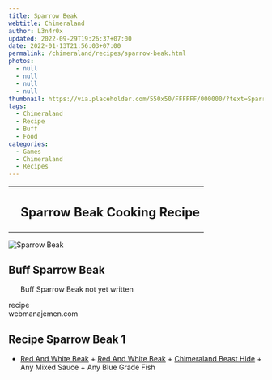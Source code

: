 ```yaml
---
title: Sparrow Beak
webtitle: Chimeraland
author: L3n4r0x
updated: 2022-09-29T19:26:37+07:00
date: 2022-01-13T21:56:03+07:00
permalink: /chimeraland/recipes/sparrow-beak.html
photos:
  - null
  - null
  - null
  - null
thumbnail: https://via.placeholder.com/550x50/FFFFFF/000000/?text=Sparrow Beak
tags:
  - Chimeraland
  - Recipe
  - Buff
  - Food
categories:
  - Games
  - Chimeraland
  - Recipes
---
```


<section id="bootstrap-wrapper"><link rel="stylesheet" href="https://cdn.statically.io/gh/dimaslanjaka/Web-Manajemen/40ac3225/css/bootstrap-4.5-wrapper.css"/><div class="row mb-2"><div class="col-md-12 mb-2"><table class="table" id="post-info"><tbody><tr><td></td><td><h1 class="fs-5">Sparrow Beak Cooking Recipe</h1></td></tr></tbody></table></div></div><div class="card mb-2"><div class="row g-0"><div class="col-sm-4 position-relative mb-2"><img src="https://via.placeholder.com/600" class="card-img fit-cover w-100 h-100" alt="Sparrow Beak" data-fancybox="true"/></div><div class="col-sm-8 mb-2"><div class="card-body"><h2 class="card-title fs-5">Buff Sparrow Beak</h2><div class="card-text"><ul>Buff Sparrow Beak not yet written</ul></div><span class="badge rounded-pill bg-dark">recipe</span></div><div class="card-footer text-end text-muted">webmanajemen.com</div></div></div></div><div class="row mb-2"><div class="col-12 col-lg-6 recipe-item mb-2"><div class="card"><div class="card-body"><h2 class="card-title fs-5">Recipe Sparrow Beak 1</h2><div class="card-text"><ul><li><a class="text-decoration-none" href="/chimeraland/materials/red-and-white-beak.html">Red And White Beak</a><span> + </span><a class="text-decoration-none" href="/chimeraland/materials/red-and-white-beak.html">Red And White Beak</a><span> + </span><a class="text-decoration-none" href="/chimeraland/materials/chimeraland-beast-hide.html">Chimeraland Beast Hide</a><span> + </span>Any Mixed Sauce<span> + </span>Any Blue Grade Fish</li></ul></div></div></div></div></div></section>